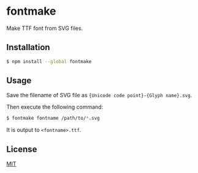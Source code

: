 # fontmake

Make TTF font from SVG files.

## Installation

```bash
$ npm install --global fontmake
```

## Usage

Save the filename of SVG file as `{Unicode code point}-{Glyph name}.svg`.

Then execute the following command:

```bash
$ fontmake fontname /path/to/*.svg
```

It is output to `<fontname>.ttf`.

## License

[MIT](LICENSE)
